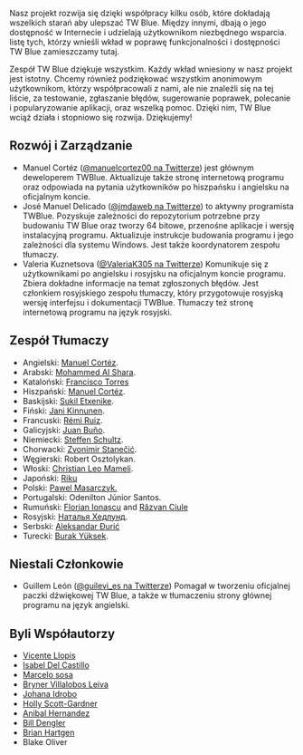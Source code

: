 <!-- 
.. title: Zespół TWBlue
.. slug: team
.. date: 2016-10-03 05:18:11 UTC-05:00
.. tags: 
.. category: 
.. link: 
.. description: 
.. type: text
-->

Nasz projekt rozwija się dzięki współpracy kilku osób, które dokładają wszelkich starań
aby ulepszać TW Blue.
Między innymi, dbają o jego dostępność w Internecie i udzielają użytkownikom niezbędnego wsparcia.
listę tych, którzy wnieśli wkład
w poprawę funkcjonalności i dostępności TW Blue
zamieszczamy tutaj.

Zespół TW Blue dziękuje wszystkim. Każdy wkład wniesiony w nasz projekt
jest istotny. Chcemy również podziękować
wszystkim anonimowym użytkownikom, którzy współpracowali z nami, ale nie znaleźli się na tej liście,
za testowanie, zgłaszanie błędów,
sugerowanie poprawek, polecanie i popularyzowanie aplikacji, oraz wszelką pomoc.
Dzięki nim, TW Blue wciąż działa i stopniowo
się rozwija. Dziękujemy!

## Rozwój i Zarządzanie

* Manuel Cortéz ([@manuelcortez00 na Twitterze](https://twitter.com/manuelcortez00)) jest głównym deweloperem TWBlue. Aktualizuje także stronę internetową programu oraz odpowiada na pytania użytkowników po hiszpańsku i angielsku na oficjalnym koncie.
* José Manuel Delicado ([@jmdaweb na Twitterze](https://twitter.com/jmdaweb)) to aktywny programista TWBlue. Pozyskuje zależności do repozytorium potrzebne przy budowaniu TW Blue oraz tworzy 64 bitowe, przenośne aplikacje i wersję instalacyjną programu. Aktualizuje instrukcje budowania programu i jego zależności dla systemu Windows. Jest także koordynatorem zespołu tłumaczy.
* Valeria Kuznetsova ([@ValeriaK305 na Twitterze](https://twitter.com/valeriak305)) Komunikuje się z użytkownikami po angielsku i rosyjsku na oficjalnym koncie programu. Zbiera dokładne informacje na temat zgłoszonych błędów. Jest członkiem rosyjskiego zespołu tłumaczy, który przygotowuje rosyjską wersję interfejsu i dokumentacji TWBlue. Tłumaczy też stronę internetową programu na język rosyjski.

## Zespół Tłumaczy

* Angielski: [Manuel Cortéz](https://twitter.com/manuelcortez00).
* Arabski: [Mohammed Al Shara](https://twitter.com/mohammed0204).
* Kataloński: [Francisco Torres](https://twitter.com/ftgalleg)
* Hiszpański: [Manuel Cortéz](https://twitter.com/manuelcortez00).
* Baskijski: [Sukil Etxenike](https://twitter.com/sukil2011).
* Fiński: [Jani Kinnunen](https://twitter.com/jani_kinnunen).
* Francuski: [Rémi Ruiz](https://twitter.com/blindhelp38).
* Galicyjski: [Juan Buño](https://twitter.com/Quetzatl_).
* Niemiecki: [Steffen Schultz](https://twitter.com/schulle4u).
* Chorwacki: [Zvonimir Stanečić](https://twitter.com/zvonimirek222).
* Węgierski: Robert Osztolykan.
* Włoski: [Christian Leo Mameli](https://twitter.com/llajta2012).
* Japoński: [Riku](https://twitter.com/riku_sub001)
* Polski: [Pawel Masarczyk.](https://twitter.com/Piciok)
* Portugalski: Odenilton Júnior Santos.
* Rumuński: [Florian Ionașcu](https://twitter.com/7ro) and [Răzvan Ciule](https://twitter.com/pilgrim89)
* Rosyjski: [Наталья Хедлунд](https://twitter.com/Lifestar_n).
* Serbski: [Aleksandar Đurić](https://twitter.com/sokodtreshnje)
* Turecki: [Burak Yüksek](https://twitter.com/burakyuksek).

## Niestali Członkowie

* Guillem León ([@guilevi\_es na Twitterze](https://twitter.com/guilevi_es)) Pomagał w tworzeniu oficjalnej paczki dźwiękowej TW Blue, a także w tłumaczeniu strony głównej programu na język angielski.

## Byli Współautorzy

* [Vicente Llopis](https://twitter.com/vicentllopis001)
* [Isabel Del Castillo](https://twitter.com/OesedEsare)
* [Marcelo sosa](https://twitter.com/marcedsosa)
* [Bryner Villalobos Leiva](https://twitter.com/BrynerVL)
* [Johana Idrobo](https://twitter.com/jade1192)
* [Holly Scott-Gardner](https://twitter.com/catchthesewords)
* [Anibal Hernandez](https://twitter.com/AnimalMetal)
* [Bill Dengler](https://twitter.com/codeofdusk)
* [Brian Hartgen](https://twitter.com/BrianHartgen)
* Blake Oliver
